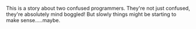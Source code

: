 This is a story about two confused programmers.
They're not just confused, they're absolutely mind boggled!
But slowly things might be starting to make sense.....maybe.